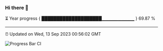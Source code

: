 ### Hi there 👋

⏳ Year progress { ████████████████████▁▁▁▁▁▁▁▁▁▁ } 69.87 %

---

⏰ Updated on Wed, 13 Sep 2023 00:56:02 GMT

![Progress Bar CI](https://github.com/JuvenileQ/Progress-Bar-CI/workflows/main/badge.svg)
